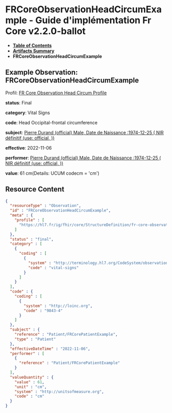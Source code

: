 # FRCoreObservationHeadCircumExample - Guide d'implémentation Fr Core v2.2.0-ballot

* [**Table of Contents**](toc.md)
* [**Artifacts Summary**](artifacts.md)
* **FRCoreObservationHeadCircumExample**

## Example Observation: FRCoreObservationHeadCircumExample

Profil: [FR Core Observation Head Circum Profile](StructureDefinition-fr-core-observation-head-circum.md)

**status**: Final

**category**: Vital Signs

**code**: Head Occipital-frontal circumference

**subject**: [Pierre Durand (official) Male, Date de Naissance :1974-12-25 ( NIR définitif (use: official, ))](Patient-FRCorePatientExample.md)

**effective**: 2022-11-06

**performer**: [Pierre Durand (official) Male, Date de Naissance :1974-12-25 ( NIR définitif (use: official, ))](Patient-FRCorePatientExample.md)

**value**: 61 cm(Details: UCUM codecm = 'cm')



## Resource Content

```json
{
  "resourceType" : "Observation",
  "id" : "FRCoreObservationHeadCircumExample",
  "meta" : {
    "profile" : [
      "https://hl7.fr/ig/fhir/core/StructureDefinition/fr-core-observation-head-circum"
    ]
  },
  "status" : "final",
  "category" : [
    {
      "coding" : [
        {
          "system" : "http://terminology.hl7.org/CodeSystem/observation-category",
          "code" : "vital-signs"
        }
      ]
    }
  ],
  "code" : {
    "coding" : [
      {
        "system" : "http://loinc.org",
        "code" : "9843-4"
      }
    ]
  },
  "subject" : {
    "reference" : "Patient/FRCorePatientExample",
    "type" : "Patient"
  },
  "effectiveDateTime" : "2022-11-06",
  "performer" : [
    {
      "reference" : "Patient/FRCorePatientExample"
    }
  ],
  "valueQuantity" : {
    "value" : 61,
    "unit" : "cm",
    "system" : "http://unitsofmeasure.org",
    "code" : "cm"
  }
}

```
